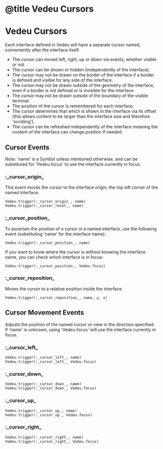 # @title Vedeu Cursors
# Vedeu Cursors

Each interface defined in Vedeu will have a separate cursor named,
conveniently after the interface itself.

- The cursor can moved left, right, up or down via events; whether
  visible or not.
- The cursor can be shown or hidden (independently of the interface).
- The cursor may not be drawn on the border of the interface if a
  border is defined and visible for any side of the interface.
- The cursor may not be drawn outside of the geometry of the
  interface, even if a border is not defined or is invisible for the
  interface.
- The cursor may not be drawn outside of the boundary of the visible
  terminal.
- The position of the cursor is remembered for each interface.
- The cursor determines that which is shown in the interface via its
  offset (this allows content to be larger than the interface size and
  therefore 'scrolling').
- The cursor can be refreshed independently of the interface meaning
  the content of the interface can change position if needed.


## Cursor Events

Note: 'name' is a Symbol unless mentioned otherwise, and can be
substituted for 'Vedeu.focus' to use the interface currently in focus.

### :\_cursor_origin_
This event moves the cursor to the interface origin; the top left
corner of the named interface.

    Vedeu.trigger(:_cursor_origin_, name)
    Vedeu.trigger(:_cursor_reset_, name)

### :\_cursor_position_
To ascertain the position of a cursor in a named interface, use the
following event (substituting 'name' for the interface name):

    Vedeu.trigger(:_cursor_position_, name)

If you want to know where the cursor is without knowing the interface
name, you can check which interface is in focus:

    Vedeu.trigger(:_cursor_position_, Vedeu.focus)

### :\_cursor_reposition_
Moves the cursor to a relative position inside the interface.

    Vedeu.trigger(:_cursor_reposition_, name, y, x)

## Cursor Movement Events

Adjusts the position of the named cursor or view in the direction
specified. If 'name' is unknown, using 'Vedeu.focus' will use the
interface currently in focus.

### :\_cursor_left_

    Vedeu.trigger(:_cursor_left_, name)
    Vedeu.trigger(:_cursor_left_, Vedeu.focus)

### :\_cursor_down_

    Vedeu.trigger(:_cursor_down_, name)
    Vedeu.trigger(:_cursor_down_, Vedeu.focus)

### :\_cursor_up_

    Vedeu.trigger(:_cursor_up_, name)
    Vedeu.trigger(:_cursor_up_, Vedeu.focus)

### :\_cursor_right_

    Vedeu.trigger(:_cursor_right_, name)
    Vedeu.trigger(:_cursor_right_, Vedeu.focus)


